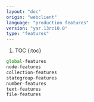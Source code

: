 ```yaml
---
layout: "doc"
origin: "webclient"
language: "production features"
version: "yar.13rc10.0"
type: "features"
---
```


1. TOC
{:toc}

```js
global-features
node-features
collection-features
stategroup-features
number-features
text-features
file-features
```
